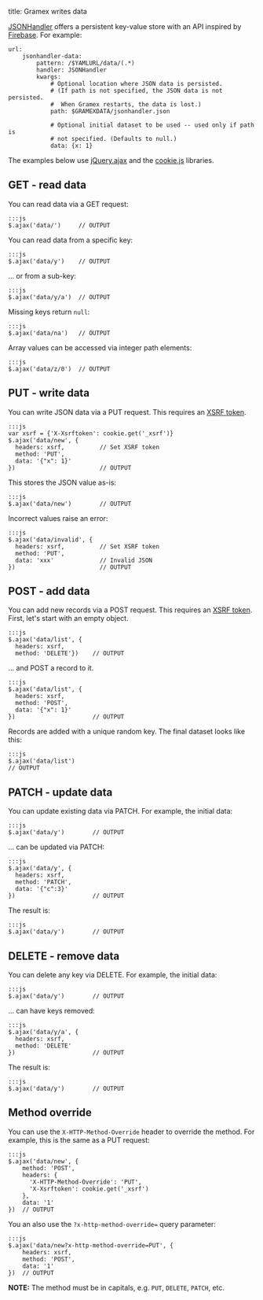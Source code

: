 title: Gramex writes data

[JSONHandler][jsonhandler] offers a persistent key-value store with an API inspired by
[Firebase](https://www.firebase.com/docs/rest/api/). For example:

    url:
        jsonhandler-data:
            pattern: /$YAMLURL/data/(.*)
            handler: JSONHandler
            kwargs:
                # Optional location where JSON data is persisted.
                # (If path is not specified, the JSON data is not persisted.
                #  When Gramex restarts, the data is lost.)
                path: $GRAMEXDATA/jsonhandler.json

                # Optional initial dataset to be used -- used only if path is
                # not specified. (Defaults to null.)
                data: {x: 1}

The examples below use [jQuery.ajax][jquery-ajax] and the [cookie.js][cookie.js]
libraries.

[jquery-ajax]: http://api.jquery.com/jquery.ajax/
[cookie.js]: https://github.com/florian/cookie.js
[jsonhandler]: https://learn.gramener.com/gramex/gramex.handlers.html#gramex.handlers.JSONHandler

<script src="https://cdnjs.cloudflare.com/ajax/libs/cookie.js/1.2.0/cookie.min.js"></script>


## GET - read data

You can read data via a GET request:

    :::js
    $.ajax('data/')     // OUTPUT

You can read data from a specific key:

    :::js
    $.ajax('data/y')    // OUTPUT

... or from a sub-key:

    :::js
    $.ajax('data/y/a')  // OUTPUT

Missing keys return `null`:

    :::js
    $.ajax('data/na')   // OUTPUT

Array values can be accessed via integer path elements:

    :::js
    $.ajax('data/z/0')  // OUTPUT


## PUT - write data

You can write JSON data via a PUT request. This requires an [XSRF token](../filehandler/#xsrf).

    :::js
    var xsrf = {'X-Xsrftoken': cookie.get('_xsrf')}
    $.ajax('data/new', {
      headers: xsrf,          // Set XSRF token
      method: 'PUT',
      data: '{"x": 1}'
    })                        // OUTPUT

This stores the JSON value as-is:

    :::js
    $.ajax('data/new')        // OUTPUT

Incorrect values raise an error:

    :::js
    $.ajax('data/invalid', {
      headers: xsrf,          // Set XSRF token
      method: 'PUT',      
      data: 'xxx'             // Invalid JSON
    })                        // OUTPUT

## POST - add data

You can add new records via a POST request. This requires an [XSRF token](../filehandler/#xsrf). First, let's start with an empty object.

    :::js
    $.ajax('data/list', {
      headers: xsrf,
      method: 'DELETE'})    // OUTPUT

... and POST a record to it.

    :::js
    $.ajax('data/list', {
      headers: xsrf,
      method: 'POST',
      data: '{"x": 1}'
    })                      // OUTPUT

Records are added with a unique random key. The final dataset looks like this:

    :::js
    $.ajax('data/list')
    // OUTPUT


## PATCH - update data

You can update existing data via PATCH. For example, the initial data:

    :::js
    $.ajax('data/y')        // OUTPUT

... can be updated via PATCH:

    :::js
    $.ajax('data/y', {
      headers: xsrf,
      method: 'PATCH',
      data: '{"c":3}'
    })                      // OUTPUT

The result is:

    :::js
    $.ajax('data/y')        // OUTPUT

## DELETE - remove data

You can delete any key via DELETE. For example, the initial data:

    :::js
    $.ajax('data/y')        // OUTPUT

... can have keys removed:

    :::js
    $.ajax('data/y/a', {
      headers: xsrf,
      method: 'DELETE'
    })                      // OUTPUT

The result is:

    :::js
    $.ajax('data/y')        // OUTPUT

## Method override

You can use the `X-HTTP-Method-Override` header to override the method. For
example, this is the same as a PUT request:

    :::js
    $.ajax('data/new', {
        method: 'POST',
        headers: {
          'X-HTTP-Method-Override': 'PUT',
          'X-Xsrftoken': cookie.get('_xsrf')
        },
        data: '1'
    })  // OUTPUT

You an also use the `?x-http-method-override=` query parameter:

    :::js
    $.ajax('data/new?x-http-method-override=PUT', {
        headers: xsrf,
        method: 'POST',
        data: '1'
    })  // OUTPUT

**NOTE:** The method must be in capitals, e.g. `PUT`, `DELETE`, `PATCH`, etc.

<script>
var xsrf = {'X-Xsrftoken': cookie.get('_xsrf')}
var pre = [].slice.call(document.querySelectorAll('pre'))
function next() {
  var element = pre.shift()
  var text = element.textContent
  if (text.match(/OUTPUT/))
    if (text.match(/\$.ajax/)) {
      eval(text)
        .always(function(result) {
          element.innerHTML = element.innerHTML.replace(/OUTPUT/, 'returns: ' + JSON.stringify(result))
          if (pre.length > 0) { next() }
        })
    } else if (text.match(/fetch/)) {
      eval(text).then(function(response) {
        return response.text()
      }).then(function(result) {
        element.innerHTML = element.innerHTML.replace(/OUTPUT/, 'returns: ' + result)
        if (pre.length > 0) {
          next()
        }
      })
    }
}
next()
</script>
